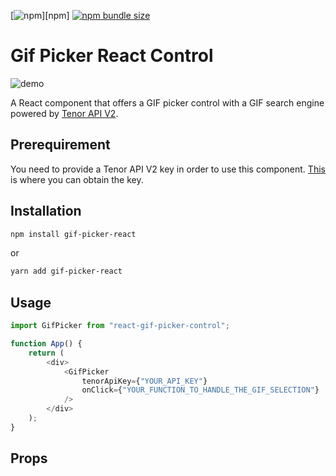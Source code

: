 [![npm](https://img.shields.io/npm/v/react-gif-picker-control)][npm]
[![npm bundle size](https://img.shields.io/bundlephobia/min/react-gif-picker-control)](https://bundlephobia.com/react-gif-picker-control)

# Gif Picker React Control

![demo](./demo-gif-picker-control.gif)

A React component that offers a GIF picker control with a GIF search engine powered by [Tenor API V2](https://developers.google.com/tenor).

## Prerequirement

You need to provide a Tenor API V2 key in order to use this component. [This](https://developers.google.com/tenor) is where you can obtain the key.

## Installation

```bash
npm install gif-picker-react
```

or

```bash
yarn add gif-picker-react
```

## Usage

```js
import GifPicker from "react-gif-picker-control";

function App() {
    return (
        <div>
            <GifPicker
                tenorApiKey={"YOUR_API_KEY"}
                onClick={"YOUR_FUNCTION_TO_HANDLE_THE_GIF_SELECTION"}
            />
        </div>
    );
}
```

## Props
